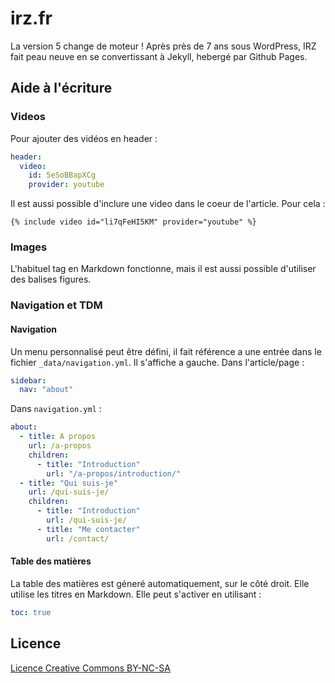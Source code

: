 # irz.fr

La version 5 change de moteur ! Après près de 7 ans sous WordPress, IRZ fait peau neuve en se convertissant à Jekyll, hebergé par Github Pages.

## Aide à l'écriture

### Videos

Pour ajouter des vidéos en header :

```yaml
header:
  video:
    id: 5eSoBBapXCg
    provider: youtube
```

Il est aussi possible d'inclure une video dans le coeur de l'article. Pour cela :

```liquid
{% include video id="li7qFeHI5KM" provider="youtube" %}
```

### Images

L'habituel tag en Markdown fonctionne, mais il est aussi possible d'utiliser des
balises figures.

### Navigation et TDM

#### Navigation

Un menu personnalisé peut être défini, il fait référence a une entrée dans le
fichier `_data/navigation.yml`. Il s'affiche a gauche. Dans l'article/page :

```yaml
sidebar:
  nav: "about"
```

Dans  `navigation.yml` :

```yaml
about:
  - title: A propos
    url: /a-propos
    children:
      - title: "Introduction"
        url: "/a-propos/introduction/"
  - title: "Qui suis-je"
    url: /qui-suis-je/
    children:
      - title: "Introduction"
        url: /qui-suis-je/
      - title: "Me contacter"
        url: /contact/

```

#### Table des matières

La table des matières est géneré automatiquement, sur le côté droit. Elle utilise les titres
en Markdown. Elle peut s'activer en utilisant :

```yaml
toc: true
```

## Licence

[Licence Creative
Commons BY-NC-SA](https://irz.fr/a-propos)
